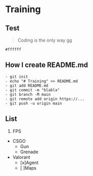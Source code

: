 # Training
## Test
> Coding is the only way
> gg

`#ffffff`

## How I create README.md
```
- git init
- echo "# Training" >> README.md
- git add README.md
- git commit -m "blabla"
- git branch -M main
- git remote add origin https://...
- git push -u origin main
```
## List
1. FPS
  - CSGO
    - Gun
    - Grenade
  - Valorant
    - [x]Agent
    - [ ]Maps 
